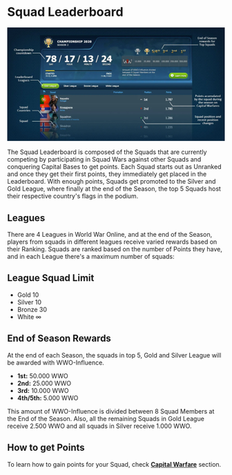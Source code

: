 # Squad Leaderboard

![Squad Leaderboard](../assets/images/header_capital_warfare.webp "Squad Leaderboard")

The Squad Leaderboard is composed of the Squads that are currently competing by participating in
Squad Wars against other Squads and conquering Capital Bases to get points. Each Squad starts out as
Unranked and once they get their first points, they immediately get placed in the Leaderboard. With
enough points, Squads get promoted to the Silver and Gold League, where finally at the end of the
Season, the top 5 Squads host their respective country's flags in the podium.

## Leagues

There are 4 Leagues in World War Online, and at the end of the Season, players from squads in
different leagues receive varied rewards based on their Ranking. Squads are ranked based on the
number of Points they have, and in each League there's a maximum number of squads:

## League Squad Limit

-   Gold 10
-   Silver 10
-   Bronze 30
-   White ∞

## End of Season Rewards

At the end of each Season, the squads in top 5, Gold and Silver League will be awarded with
WWO-Influence.

-   **1st:** 50.000 WWO
-   **2nd:** 25.000 WWO
-   **3rd:** 10.000 WWO
-   **4th/5th:** 5.000 WWO

This amount of WWO-Influence is divided between 8 Squad Members at the End of the Season. Also, all
the remaining Squads in Gold League receive 2.500 WWO and all squads in Silver receive 1.000 WWO.

## How to get Points

To learn how to gain points for your Squad, check [**Capital Warfare**](capital-warfare.md) section.
